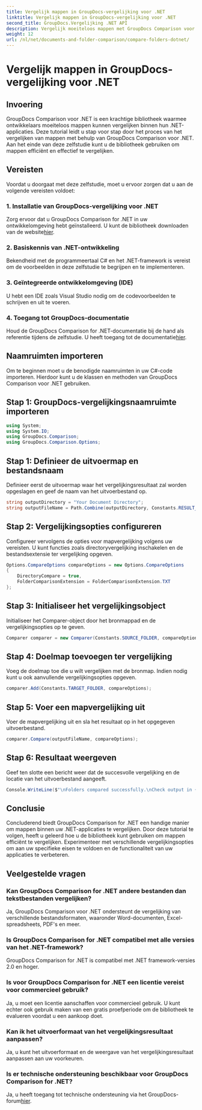 ```yaml
---
title: Vergelijk mappen in GroupDocs-vergelijking voor .NET
linktitle: Vergelijk mappen in GroupDocs-vergelijking voor .NET
second_title: GroupDocs.Vergelijking .NET API
description: Vergelijk moeiteloos mappen met GroupDocs Comparison voor .NET. Volg ons stap-voor-stap voor een efficiënte mapvergelijking. Verbeter uw .NET-applicaties.
weight: 12
url: /nl/net/documents-and-folder-comparison/compare-folders-dotnet/
---
```


# Vergelijk mappen in GroupDocs-vergelijking voor .NET

## Invoering
GroupDocs Comparison voor .NET is een krachtige bibliotheek waarmee ontwikkelaars moeiteloos mappen kunnen vergelijken binnen hun .NET-applicaties. Deze tutorial leidt u stap voor stap door het proces van het vergelijken van mappen met behulp van GroupDocs Comparison voor .NET. Aan het einde van deze zelfstudie kunt u de bibliotheek gebruiken om mappen efficiënt en effectief te vergelijken.
## Vereisten
Voordat u doorgaat met deze zelfstudie, moet u ervoor zorgen dat u aan de volgende vereisten voldoet:
### 1. Installatie van GroupDocs-vergelijking voor .NET
 Zorg ervoor dat u GroupDocs Comparison for .NET in uw ontwikkelomgeving hebt geïnstalleerd. U kunt de bibliotheek downloaden van de website[hier](https://releases.groupdocs.com/comparison/net/).
### 2. Basiskennis van .NET-ontwikkeling
Bekendheid met de programmeertaal C# en het .NET-framework is vereist om de voorbeelden in deze zelfstudie te begrijpen en te implementeren.
### 3. Geïntegreerde ontwikkelomgeving (IDE)
U hebt een IDE zoals Visual Studio nodig om de codevoorbeelden te schrijven en uit te voeren.
### 4. Toegang tot GroupDocs-documentatie
Houd de GroupDocs Comparison for .NET-documentatie bij de hand als referentie tijdens de zelfstudie. U heeft toegang tot de documentatie[hier](https://tutorials.groupdocs.com/comparison/net/).

## Naamruimten importeren
Om te beginnen moet u de benodigde naamruimten in uw C#-code importeren. Hierdoor kunt u de klassen en methoden van GroupDocs Comparison voor .NET gebruiken.
## Stap 1: GroupDocs-vergelijkingsnaamruimte importeren
```csharp
using System;
using System.IO;
using GroupDocs.Comparison;
using GroupDocs.Comparison.Options;
```

## Stap 1: Definieer de uitvoermap en bestandsnaam
Definieer eerst de uitvoermap waar het vergelijkingsresultaat zal worden opgeslagen en geef de naam van het uitvoerbestand op.
```csharp
string outputDirectory = "Your Document Directory";
string outputFileName = Path.Combine(outputDirectory, Constants.RESULT_FOLDER);
```
## Stap 2: Vergelijkingsopties configureren
Configureer vervolgens de opties voor mapvergelijking volgens uw vereisten. U kunt functies zoals directoryvergelijking inschakelen en de bestandsextensie ter vergelijking opgeven.
```csharp
Options.CompareOptions compareOptions = new Options.CompareOptions
{
    DirectoryCompare = true,
    FolderComparisonExtension = FolderComparisonExtension.TXT
};
```
## Stap 3: Initialiseer het vergelijkingsobject
Initialiseer het Comparer-object door het bronmappad en de vergelijkingsopties op te geven.
```csharp
Comparer comparer = new Comparer(Constants.SOURCE_FOLDER, compareOptions);
```
## Stap 4: Doelmap toevoegen ter vergelijking
Voeg de doelmap toe die u wilt vergelijken met de bronmap. Indien nodig kunt u ook aanvullende vergelijkingsopties opgeven.
```csharp
comparer.Add(Constants.TARGET_FOLDER, compareOptions);
```
## Stap 5: Voer een mapvergelijking uit
Voer de mapvergelijking uit en sla het resultaat op in het opgegeven uitvoerbestand.
```csharp
comparer.Compare(outputFileName, compareOptions);
```
## Stap 6: Resultaat weergeven
Geef ten slotte een bericht weer dat de succesvolle vergelijking en de locatie van het uitvoerbestand aangeeft.
```csharp
Console.WriteLine($"\nFolders compared successfully.\nCheck output in {Directory.GetCurrentDirectory()}.");
```

## Conclusie
Concluderend biedt GroupDocs Comparison for .NET een handige manier om mappen binnen uw .NET-applicaties te vergelijken. Door deze tutorial te volgen, heeft u geleerd hoe u de bibliotheek kunt gebruiken om mappen efficiënt te vergelijken. Experimenteer met verschillende vergelijkingsopties om aan uw specifieke eisen te voldoen en de functionaliteit van uw applicaties te verbeteren.
## Veelgestelde vragen
### Kan GroupDocs Comparison for .NET andere bestanden dan tekstbestanden vergelijken?
Ja, GroupDocs Comparison voor .NET ondersteunt de vergelijking van verschillende bestandsformaten, waaronder Word-documenten, Excel-spreadsheets, PDF's en meer.
### Is GroupDocs Comparison for .NET compatibel met alle versies van het .NET-framework?
GroupDocs Comparison for .NET is compatibel met .NET framework-versies 2.0 en hoger.
### Is voor GroupDocs Comparison for .NET een licentie vereist voor commercieel gebruik?
Ja, u moet een licentie aanschaffen voor commercieel gebruik. U kunt echter ook gebruik maken van een gratis proefperiode om de bibliotheek te evalueren voordat u een aankoop doet.
### Kan ik het uitvoerformaat van het vergelijkingsresultaat aanpassen?
Ja, u kunt het uitvoerformaat en de weergave van het vergelijkingsresultaat aanpassen aan uw voorkeuren.
### Is er technische ondersteuning beschikbaar voor GroupDocs Comparison for .NET?
 Ja, u heeft toegang tot technische ondersteuning via het GroupDocs-forum[hier](https://forum.groupdocs.com/c/comparison/12).